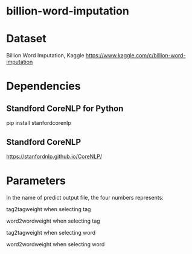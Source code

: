 # billion-word-imputation
# Dataset
Billion Word Imputation, Kaggle
https://www.kaggle.com/c/billion-word-imputation

# Dependencies
## Standford CoreNLP for Python
pip install stanfordcorenlp
## Standford CoreNLP
https://stanfordnlp.github.io/CoreNLP/

# Parameters
In the name of predict output file, the four numbers represents:

tag2tagweight when selecting tag

word2wordweight when selecting tag

tag2tagweight when selecting word

word2wordweight when selecting word
